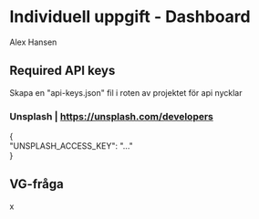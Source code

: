 # Individuell uppgift - Dashboard

Alex Hansen

## Required API keys

Skapa en "api-keys.json" fil i roten av projektet för api nycklar

### Unsplash | https://unsplash.com/developers

{  
"UNSPLASH_ACCESS_KEY": "..."  
}

## VG-fråga

x
